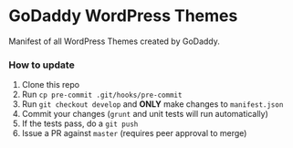 # GoDaddy WordPress Themes #

Manifest of all WordPress Themes created by GoDaddy.

### How to update

1. Clone this repo
2. Run `cp pre-commit .git/hooks/pre-commit`
3. Run `git checkout develop` and **ONLY** make changes to `manifest.json`
4. Commit your changes (`grunt` and unit tests will run automatically)
5. If the tests pass, do a `git push`
6. Issue a PR against `master` (requires peer approval to merge)
